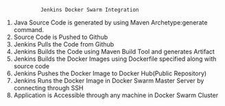

                Jenkins Docker Swarm Integration
1. Java Source Code is generated by using Maven Archetype:generate command.
2. Source Code is Pushed to Github
3. Jenkins Pulls the Code from Github
4. Jenkins Builds the Code using Maven Build Tool and generates Artifact
5. Jenkins Builds the Docker Images using Dockerfile specified along with source code
6. Jenkins Pushes the Docker Image to Docker Hub(Public Repository)
7. Jenkins Runs the Docker Image in Docker Swarm Master Server by connecting through SSH
8. Application is Accessible through any machine in Docker Swarm Cluster
